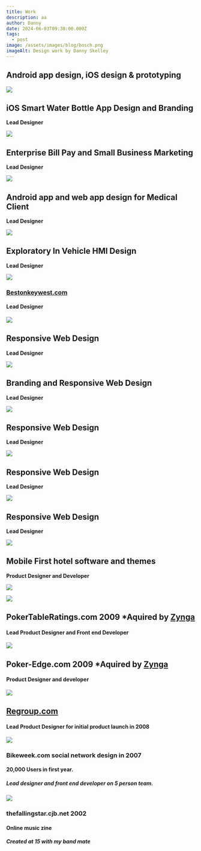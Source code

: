 ```yaml
---
title: Work
description: aa
author: Danny
date: 2024-06-03T09:38:00.000Z
tags:
  - post
image: /assets/images/blog/bosch.png
imageAlt: Design work by Danny Skelley
---
```

## Android app design, iOS design & prototyping

![](/assets/images/blog/contigo.png)

## **iOS Smart Water Bottle App Design and Branding**

**Lead Designer**

![](/assets/images/blog/constellation.png)

## **Enterprise Bill Pay and Small Business Marketing**

**Lead Designer**

![](/assets/images/blog/physiq.png)

## **Android app and web app design for Medical Client**

**Lead Designer**

![](/assets/images/blog/exploratory.jpg)

## **Exploratory In Vehicle HMI Design**

**Lead Designer**

![](/assets/images/blog/beston.jpg)

### [Bestonkeywest.com](https://www.bestonkeywest.com/)

#### Lead Designer[](https://www.bestonkeywest.com/)

![](/assets/images/blog/oceanvue.jpg)

## **Responsive Web Design**

**Lead Designer**

![](/assets/images/blog/1.jpg)

## **Branding and Responsive Web Design**

**Lead Designer**

![](/assets/images/blog/2.jpg)

## **Responsive Web Design**

**Lead Designer**

![](/assets/images/blog/3.jpg)

## **Responsive Web Design**

**Lead Designer**

![](/assets/images/blog/estuary.png)

## **Responsive Web Design**

**Lead Designer**

![](/assets/images/blog/themes.jpeg)

## **Mobile First hotel software and themes**

**Product Designer and Developer**

![](/assets/images/blog/screenshot-2024-06-03-at-9.07.34 am.png)

![](/assets/images/blog/premo_tab.gif)

## PokerTableRatings.com 2009 *Aquired by **[Zynga](https://www.zynga.com/)**

#### Lead Product Designer and Front end Developer

![](/assets/images/blog/launcher.png)

## Poker-Edge.com 2009 *Aquired by **[Zynga](https://www.zynga.com/)**

#### Product Designer and developer

![](/assets/images/blog/regroup.jpg)

## **[Regroup.com](https://www.regroup.com/)**

#### Lead Product Designer for initial product launch in 2008

![](/assets/images/blog/bikeweek.jpg)

### Bikeweek.com social network design in 2007

#### 20,000 Users in first year.

##### Lead designer and front end developer on 5 person team.





![](/assets/images/blog/screenshot-2024-06-03-at-1.55.28 pm.png)

### thefallingstar.cjb.net 2002

#### Online music zine

##### Created at 15 with my band mate
